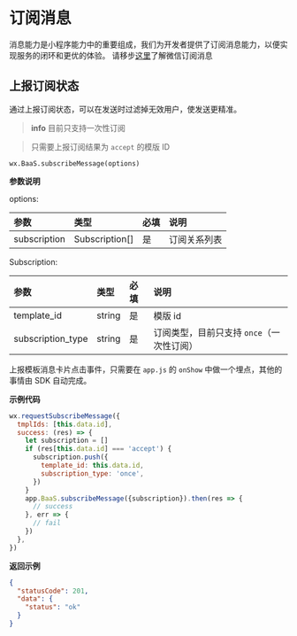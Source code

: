 # 订阅消息

消息能力是小程序能力中的重要组成，我们为开发者提供了订阅消息能力，以便实现服务的闭环和更优的体验。
请移步[这里](https://developers.weixin.qq.com/miniprogram/dev/framework/open-ability/subscribe-message.html)了解微信订阅消息

## 上报订阅状态

通过上报订阅状态，可以在发送时过滤掉无效用户，使发送更精准。

> **info**
> 目前只支持一次性订阅

> 只需要上报订阅结果为 `accept` 的模版 ID

`wx.BaaS.subscribeMessage(options)`

**参数说明**

options:

| 参数          | 类型   | 必填 | 说明 |
| :------------ | :----- | :--- | :-- |
| subscription | Subscription[] | 是   | 订阅关系列表 |

Subscription:

| 参数          | 类型   | 必填 | 说明 |
| :------------ | :----- | :--- | :-- |
| template_id   | string | 是   | 模版 id |
| subscription_type  | string | 是   | 订阅类型，目前只支持 `once`（一次性订阅）|

上报模板消息卡片点击事件，只需要在 `app.js` 的 `onShow` 中做一个埋点，其他的事情由 SDK 自动完成。

**示例代码**

```js
wx.requestSubscribeMessage({
  tmplIds: [this.data.id],
  success: (res) => {
    let subscription = []
    if (res[this.data.id] === 'accept') {
      subscription.push({
        template_id: this.data.id,
        subscription_type: 'once',
      })
    }
    app.BaaS.subscribeMessage({subscription}).then(res => {
      // success
    }, err => {
      // fail
    })
  },
})
```

**返回示例**
```JSON
{
  "statusCode": 201,
  "data": {
    "status": "ok"
  }
}
```
